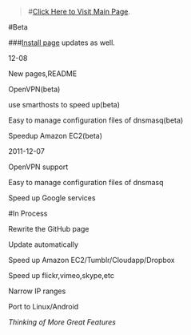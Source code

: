 >#[Click Here to Visit Main Page](http://xream.github.com/iGV/).


#Beta

###[Install page](http://xream.github.com/iGV/install.html) updates as well.

12-08

New pages,README

OpenVPN(beta)

use smarthosts to speed up(beta)

Easy to manage configuration files of dnsmasq(beta)

Speedup Amazon EC2(beta)

2011-12-07

OpenVPN support

Easy to manage configuration files of dnsmasq

Speed up Google services

#In Process

Rewrite the GitHub page

Update automatically

Speed up Amazon EC2/Tumblr/Cloudapp/Dropbox

Speed up flickr,vimeo,skype,etc

Narrow IP ranges

Port to Linux/Android

*Thinking of More Great Features*